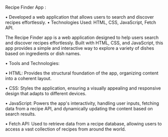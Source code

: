 Recipe Finder App :

• Developed a web application that allows users to search and discover recipes effortlessly.
• Technologies Used: HTML, CSS, JavaScript, Fetch API.

The Recipe Finder app is a web application designed to help users search and discover recipes effortlessly. Built with HTML, CSS, and JavaScript, this app provides a simple and interactive way to
explore a variety of dishes based on ingredients or dish names.

• Tools and Technologies:

• HTML: Provides the structural foundation of the app, organizing content into a coherent layout.

• CSS: Styles the application, ensuring a visually appealing and responsive design that adapts to different devices.

• JavaScript: Powers the app's interactivity, handling user inputs, fetching data from a recipe API, and dynamically updating the content based on search results.

• Fetch API: Used to retrieve data from a recipe database, allowing users to access a vast collection of recipes from around the world.
